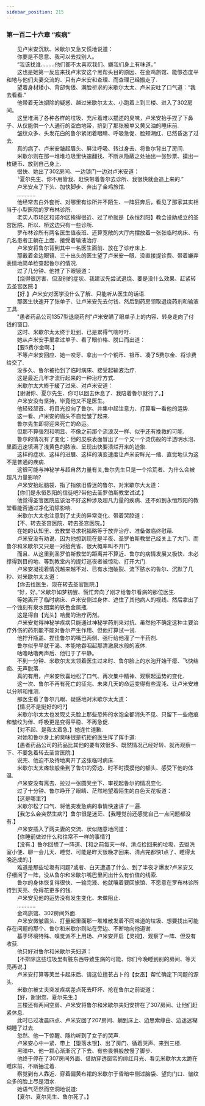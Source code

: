 ```yaml
---
sidebar_position: 215
---
```

### 第一百二十六章 “疾病”  


　　见卢米安沉默、米歇尔又急又慌地说道：  
　　你要是不愿意、我可以去找别人。  
　　“我该找谁………他们都不太喜欢我们、嫌我们身上有味道。”  
　　这也是她第一反应来找卢米安这个黑帮头目的原因、在金鸡旅馆、能够态度平和地与他们夫妻交流的、只有卢米安和查理、而查理己经搬走了.  
　　望着身材矮小、背部佝偻、满脸祈求的米歇尔太太、卢米安吐了口气道：“我去看看.”  
　　他带着无法摒除的疑惑、越过米歇尔太太、小跑着上到三楼、进入了302房间。  
　　这里堆满了各种各样的垃圾、充斥着难以描述的臭味，卢米安抬手捏了下鼻子、从仅能供一个人通行的空白地带，挤到了那张被单又黄又油的睡床前.  
　　皱纹众多、头发花白的鲁尔紧闭着眼睛、呼吸急促、脸颊潮红、已然昏迷了过去.  
　　真的病了、卢米安皱起眉头、屏注呼吸、转过身去、将鲁尔背出了房间.  
　　米歇尔则在那一堆堆垃圾里快速翻找、不断从隐蔽之处抽出一张钞票、摸出一枚硬币、放到自己身上.  
　　很快、她出了302房间、一边锁门一边对卢米安道：  
　　〝夏尔先生、你不用管我、赶快带着鲁尔去诊所、我很快就会追上来的.”  
　　卢米安点了下头、加快脚步、奔出了金鸡旅馆.  
　　…………  
　　他经常去白外套街、对哪里有诊所并不陌生、一阵狂奔后，看见了那家其实相当于小型医院的罗布林诊所.  
　　老实人市场区和诺尔区挨得很近、过了桥就是【永恒烈阳】教会设助成立的圣宫医院、所以、桥这边只有一些诊所.  
　　罗布林诊所有两名医生值夜班、还算宽敞的大厅内摆放着一张张临时病床、有几名患者正躺在上面、接受着输液治疗.  
　　卢米安将鲁尔背到其中一名医生面前、放在了诊疗床上.  
　　那戴着金边眼镜、三十出头的医生望了卢米安一眼、没直接提诊费、带着嫌弃表情地简单检查起鲁尔的情况.  
　　过了几分钟、他推了下眼镜道：  
　　【烧得很厉害、但没别的症状、我建议先尝试退烧、要是没什么效果、赶紧转去圣宫医院.】  
　　【好.】卢米安对医学没什么了解、只能听从医生的话语.  
　　那医生快速开了张单子、让卢米安先去付钱、然后到药房领取退烧药剂和输液工具.  
　　"愚者药品公司1357型退烧药剂"卢米安瞄了眼单子上的内容、转身走向了付钱的窗口.  
　　这时、米歇尔太太终于赶到、已是累得气喘吁吁.  
　　她从卢米安手里拿过单子、看了眼价格、脱口而出道：  
　　【要5费尔金啊、】  
　　不等卢米安回应、她一咬牙、拿出一个个铜币、银币、凑了5费尔金、将诊费给交了.  
　　没多久、鲁尔被抬到了临时病床、接受起输液治疗.  
　　这是最近几年才流行起来的一种治疗方式.  
　　米歇尔太大終于緩了过来、对卢米安道：  
　　【谢谢你、夏尔先生、你可以回去休息了、我陪着魯尔就行了。】  
　　卢米安没有坚持，毕竟他又不是医生。  
　　他轻轻颔首、将目光投向了鲁尔、并集中起注意力、打算看一看他的运势.  
　　这一看、卢米安的眉头不自觉皱了起来.  
　　鲁尔先生即将迎来死亡的命运。  
　　但那不算强烈和明显、不像之前那个流浪汉一样、似乎还有挽救的可能.  
　　鲁尔的情况有了变化：他的皮肤表面冒出了一个又一个烫伤般的半透明水泡、里面迅速填满了浅黄色的脓液、呈现出快要溃烂开来的迹象.  
　　这样的症状、这样的进展、这样的演变速度让卢米安眸光一缩、直觉地认为这不是普通的疾病.  
　　这很可能与神秘学与超自然力量有关,鲁尔先生只是一个拾荒者、为什么会被超凡力量影响?  
　　卢米安抬起脑袋、指了指依旧昏迷的鲁尔、对米歇尔大太道：  
　　【你们是永恒烈阳的信徒吧?带他去圣罗伯斯教堂试试.】  
　　他觉得圣官医院应该治不好这种涉及超凡力量的疾病、还不如到永恒烈阳的教堂看能否通过净化消除影响.  
　　米歇尔大太也注意到了丈夫的异常变化、带着哭腔道：  
　　【不、转去圣宫医院、转去圣宫医院。】  
　　在她的认知里、去教堂寻求祝福略等于放弃治疗、准备做临终慰藉.  
　　卢米安没有劝说、因为他想到现在是半夜、圣罗伯斯教堂己经关上了大门、而鲁尔和米歇尔又只是一对拾荒省、很大概率叫不开门.  
　　而且、从这里到圣罗伯斯教堂的距离并不算近、鲁尔的病情发展又极快、未必撑得到目的地、等到教堂内的提灯巡夜者被惊动、打开大门.  
　　卢米安凝视着情况越来越不对、已有水泡破裂、流下脓水的鲁尔、沉默了几秒、对米歇尔太太道：  
　　【你去找医生、现在转去圣官医院.】  
　　“好，好。”米歇尔如梦初醒、慌忙奔向了刚才给鲁尔看病的那位医生.  
　　等她离开了临时病床、卢米安侧过身体、遮住了其他病人的视线、然后拿出了一个蚀刻有泉水图案的铁色金属瓶.  
　　这是得自【光头】哈曼的治疗药剂。  
　　卢米安觉得神秘学疾病只能通过神秘学药剂来对抗、虽然他不确定这种主要治疗外伤的药剂能不能对鲁尔产生作用、但他打算试一试.  
　　他拧开瓶盖、捏佳鲁尔的嘴巴两侧、强行给他灌了一半药剂.  
　　鲁尔似乎早就干渴、本能地吞咽起那清澈泉水般的液体.  
　　咕噜咕噜两声后、他归于了平静。  
　　不到一分钟、米歇尔太太领着医生过来时、鲁尔脸上的水泡开始干瘪、飞快结痂、无声脱落.  
　　真的有用，卢米安欣喜地松了口气、再次集中精神、观察起运势的变化.  
　　这一次、鲁尔不再有死亡的征兆、未来几天的命运变得有些混沌、让卢米安难以分辨和推测.  
　　那医生看了鲁尔几眼、疑感地对米歇尔太太道：  
　　【情况不是挺好的吗?】  
　　米歇尔尔太太也发现丈夫脸上那些恐怖的水泡全都消失不见、只留下一些疤痕和皱纹为伴、呼吸更是变得平稳、不再急促.  
　　【对不起、是我太着急.】她连忙道歉.  
　　对她和鲁尔身上的臭味很是抗拒的医生挥了挥手道:  
　　【愚者药品公司的药品比其他的要有效很多、既然情况己经好转、就再观察一下、不要急着转去圣宫医院.】  
　　说完、他迫不及待地离开了这张临时病床.  
　　米歇尔太太瘫软般坐到了鲁尔的旁边、时不时摸摸他的额头、感受下他的体温.  
　　卢米安没有离去、拉过一张圆凳坐下、审视起鲁尔的情况变化.  
　　过了十分钟、鲁尔睁开了眼睛、茫然地望着陌生的白色天花板道：  
　　【这是哪里?】  
　　米歇尔松了口气、将他突发急病的事情快速讲了一遍.  
　　【我怎么会突然生病?】鲁尔很是迷茫、【我睡觉前还感觉自己一点问题都没有.】  
　　卢米安插入了两夫妻的交流、状似随意地问道：  
　　【你睡前做过什么和往常不一样的事情?】  
　　【没有.】鲁尔回想了一阵道、【和之前每天一样、清点捡回来的垃圾、去盥洗室小便、聊一会儿天、睡觉、可能是昨天很晚才回来、清点完都快1点了、睡得太晚造成的.】  
　　难道是那些垃圾有问题?或者、白天遭遇了什么、到了半夜才爆发?卢米安又仔细问了一阵，没从鲁尔和米歇尔嘴巴里问出什么有价值的线索.  
　　鲁尔的身体恢复得很快、一输完液、他就嚷着要回旅馆、不愿意在罗布林诊所待到天亮、免得花更多的钱.  
　　卢米安见他的运势没有发生变化、未做阻止.  
　　…………  
　　金鸡旅馆、302房间外面.  
　　卢米安微皱眉头、打量起里面那一堆堆散发着不同味道的垃圾、想要找出可能存在问题的那个、鲁尔和米歇尔则站在旁边、不断地向他道谢.  
　　基于环境特殊、嗅觉派不上用场、卢米安开启【灵视】、观察了一阵、但没有收获.  
　　他只好对鲁尔和米歇尔夫妇道：  
　　【不排除这些垃圾里有脏东西导致生病的可能、你们今晚睡到别的房间、等天亮再说.】  
　　卢米安打算等芙兰卡起床后、请这位擅苌占卜的【女巫】帮忙确定下问题的源头.  
　　米歇尔被丈夫突发疾病差点死去吓坏、抢在鲁尔之前说道：  
　　【好，谢谢您、夏尔先生.】  
　　三楼还有两间空房、卢米安将鲁尔和米歇尔夫妇安排在了307房间、让他们赶紧休息.  
　　此时已过凌晨四点、卢米安回了207房间、躺到床上、边思索缘由、边迷迷糊糊睡了过去.  
　　忽然、他一下惊醒、隱约听到了女子的哭声.  
　　卢米安心中一紧、带上【堕落水银】、出了房门、循着哭声、来到三楼.  
　　黑暗中、他一颗心渐渐沉了下去、有些畏惧般放慢了脚步.  
　　他终于停在了307房间外面、借助穿透窗帘的绯红月光、看见米歇尔太太跪在睡床前、不断抽泣着.  
　　察觉到有人靠近、穿着偏黄布裙的米歇尔于昏暗中侧过脑袋、望向门口、皱纹众多的脸上尽是泪水.  
　　她语气茫然而空洞地说道:  
　　【夏尔、夏尔先生、鲁尔死了。】  
